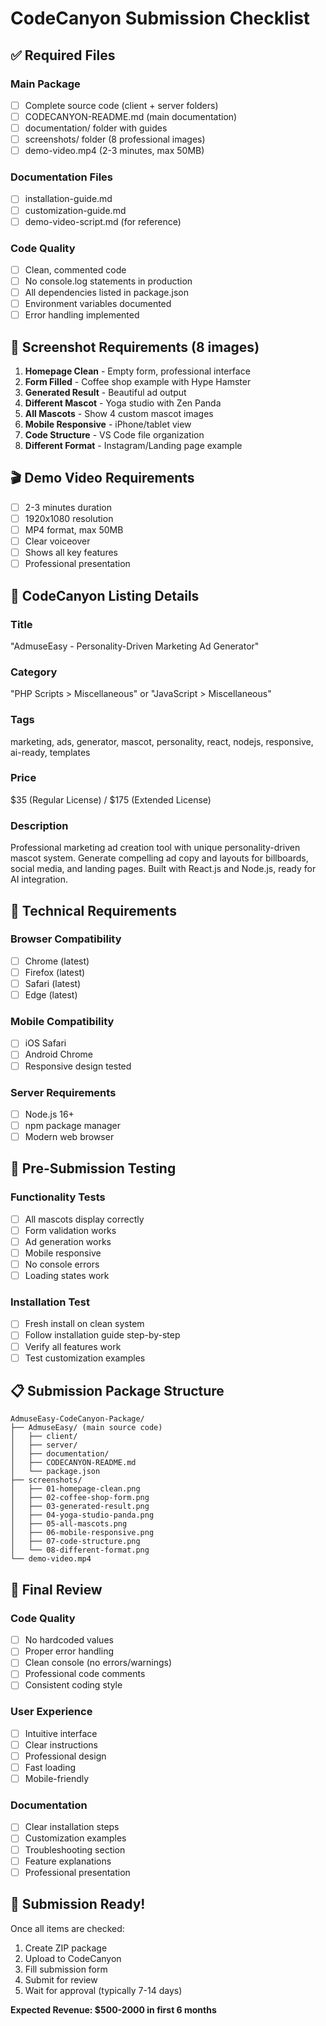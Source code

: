 # CodeCanyon Submission Checklist

## ✅ Required Files

### Main Package
- [ ] Complete source code (client + server folders)
- [ ] CODECANYON-README.md (main documentation)
- [ ] documentation/ folder with guides
- [ ] screenshots/ folder (8 professional images)
- [ ] demo-video.mp4 (2-3 minutes, max 50MB)

### Documentation Files
- [ ] installation-guide.md
- [ ] customization-guide.md
- [ ] demo-video-script.md (for reference)

### Code Quality
- [ ] Clean, commented code
- [ ] No console.log statements in production
- [ ] All dependencies listed in package.json
- [ ] Environment variables documented
- [ ] Error handling implemented

## 📸 Screenshot Requirements (8 images)

1. **Homepage Clean** - Empty form, professional interface
2. **Form Filled** - Coffee shop example with Hype Hamster
3. **Generated Result** - Beautiful ad output
4. **Different Mascot** - Yoga studio with Zen Panda
5. **All Mascots** - Show 4 custom mascot images
6. **Mobile Responsive** - iPhone/tablet view
7. **Code Structure** - VS Code file organization
8. **Different Format** - Instagram/Landing page example

## 🎬 Demo Video Requirements

- [ ] 2-3 minutes duration
- [ ] 1920x1080 resolution
- [ ] MP4 format, max 50MB
- [ ] Clear voiceover
- [ ] Shows all key features
- [ ] Professional presentation

## 📝 CodeCanyon Listing Details

### Title
"AdmuseEasy - Personality-Driven Marketing Ad Generator"

### Category
"PHP Scripts > Miscellaneous" or "JavaScript > Miscellaneous"

### Tags
marketing, ads, generator, mascot, personality, react, nodejs, responsive, ai-ready, templates

### Price
$35 (Regular License) / $175 (Extended License)

### Description
Professional marketing ad creation tool with unique personality-driven mascot system. Generate compelling ad copy and layouts for billboards, social media, and landing pages. Built with React.js and Node.js, ready for AI integration.

## 🔧 Technical Requirements

### Browser Compatibility
- [ ] Chrome (latest)
- [ ] Firefox (latest)
- [ ] Safari (latest)
- [ ] Edge (latest)

### Mobile Compatibility
- [ ] iOS Safari
- [ ] Android Chrome
- [ ] Responsive design tested

### Server Requirements
- [ ] Node.js 16+
- [ ] npm package manager
- [ ] Modern web browser

## 🚀 Pre-Submission Testing

### Functionality Tests
- [ ] All mascots display correctly
- [ ] Form validation works
- [ ] Ad generation works
- [ ] Mobile responsive
- [ ] No console errors
- [ ] Loading states work

### Installation Test
- [ ] Fresh install on clean system
- [ ] Follow installation guide step-by-step
- [ ] Verify all features work
- [ ] Test customization examples

## 📋 Submission Package Structure

```
AdmuseEasy-CodeCanyon-Package/
├── AdmuseEasy/ (main source code)
│   ├── client/
│   ├── server/
│   ├── documentation/
│   ├── CODECANYON-README.md
│   └── package.json
├── screenshots/
│   ├── 01-homepage-clean.png
│   ├── 02-coffee-shop-form.png
│   ├── 03-generated-result.png
│   ├── 04-yoga-studio-panda.png
│   ├── 05-all-mascots.png
│   ├── 06-mobile-responsive.png
│   ├── 07-code-structure.png
│   └── 08-different-format.png
└── demo-video.mp4
```

## 🎯 Final Review

### Code Quality
- [ ] No hardcoded values
- [ ] Proper error handling
- [ ] Clean console (no errors/warnings)
- [ ] Professional code comments
- [ ] Consistent coding style

### User Experience
- [ ] Intuitive interface
- [ ] Clear instructions
- [ ] Professional design
- [ ] Fast loading
- [ ] Mobile-friendly

### Documentation
- [ ] Clear installation steps
- [ ] Customization examples
- [ ] Troubleshooting section
- [ ] Feature explanations
- [ ] Professional presentation

## 🚀 Submission Ready!

Once all items are checked:
1. Create ZIP package
2. Upload to CodeCanyon
3. Fill submission form
4. Submit for review
5. Wait for approval (typically 7-14 days)

**Expected Revenue: $500-2000 in first 6 months**